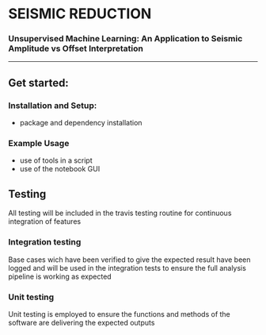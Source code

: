 # SEISMIC REDUCTION 
### Unsupervised Machine Learning: An Application to Seismic Amplitude vs Offset Interpretation

---

## Get started:

### Installation and Setup:
- package and dependency installation

### Example Usage
- use of tools in a script
- use of the notebook GUI



## Testing
All testing will be included in the travis testing routine for continuous integration of features

### Integration testing
Base cases wich have been verified to give the expected result have been logged and will be used in the integration tests to ensure the full analysis pipeline is working as expected

### Unit testing
Unit testing is employed to ensure the functions and methods of the software are delivering the expected outputs
